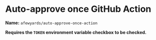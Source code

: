 # Auto-approve once GitHub Action

**Name:** `afewyards/auto-approve-once-action`

**Requires the `TOKEN` environment variable checkbox to be checked.**
